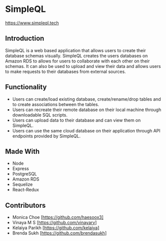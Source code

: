 # SimpleQL 
https://www.simpleql.tech

## Introduction
SimpleQL is a web based application that allows users to create their database schemas visually. SimpleQL creates the users databases on Amazon RDS to allows for users to collaborate with each other on their schemas. It can also be used to upload and view their data and allows users to make requests to their databases from external sources. 

## Functionality
* Users can create/load existing database, create/rename/drop tables and to create associations between the tables. 
* Users can recreate their remote database on their local machine through downloadable SQL scripts.
* Users can upload data to their database and can view them on SimpleQL.
* Users can use the same cloud database on their application through API endpoints provided by SimpleQL.

## Made With 
* Node
* Express
* PostgreSQL
* Amazon RDS
* Sequelize
* React-Redux

## Contributors
* Monica Choe [https://github.com/haesoox3] 
* Vinaya M S [https://github.com/vinayarv] 
* Kelaiya Parikh [https://github.com/kelaiya] 
* Brenda Sukh [https://github.com/brendasukh] 
